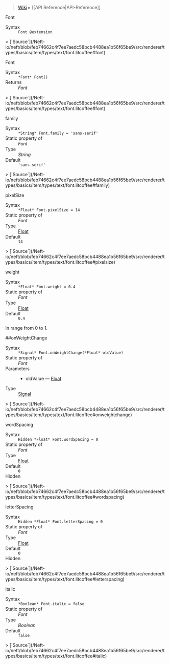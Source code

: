 > [Wiki](Home) ▸ [[API Reference|API-Reference]]

Font
<dl><dt>Syntax</dt><dd><code>Font @extension</code></dd></dl>
> [`Source`](/Neft-io/neft/blob/feb74662c4f7ee7aedc58bcb4488ea1b56f65be9/src/renderer/types/basics/item/types/text/font.litcoffee#font)

Font
<dl><dt>Syntax</dt><dd><code>&#x2A;Font&#x2A; Font()</code></dd><dt>Returns</dt><dd><i>Font</i></dd></dl>
> [`Source`](/Neft-io/neft/blob/feb74662c4f7ee7aedc58bcb4488ea1b56f65be9/src/renderer/types/basics/item/types/text/font.litcoffee#font)

family
<dl><dt>Syntax</dt><dd><code>&#x2A;String&#x2A; Font.family = 'sans-serif'</code></dd><dt>Static property of</dt><dd><i>Font</i></dd><dt>Type</dt><dd><i>String</i></dd><dt>Default</dt><dd><code>'sans-serif'</code></dd></dl>
> [`Source`](/Neft-io/neft/blob/feb74662c4f7ee7aedc58bcb4488ea1b56f65be9/src/renderer/types/basics/item/types/text/font.litcoffee#family)

pixelSize
<dl><dt>Syntax</dt><dd><code>&#x2A;Float&#x2A; Font.pixelSize = 14</code></dd><dt>Static property of</dt><dd><i>Font</i></dd><dt>Type</dt><dd><a href="/Neft-io/neft/wiki/Utils-API#isfloat">Float</a></dd><dt>Default</dt><dd><code>14</code></dd></dl>
> [`Source`](/Neft-io/neft/blob/feb74662c4f7ee7aedc58bcb4488ea1b56f65be9/src/renderer/types/basics/item/types/text/font.litcoffee#pixelsize)

weight
<dl><dt>Syntax</dt><dd><code>&#x2A;Float&#x2A; Font.weight = 0.4</code></dd><dt>Static property of</dt><dd><i>Font</i></dd><dt>Type</dt><dd><a href="/Neft-io/neft/wiki/Utils-API#isfloat">Float</a></dd><dt>Default</dt><dd><code>0.4</code></dd></dl>
In range from 0 to 1.

##onWeightChange
<dl><dt>Syntax</dt><dd><code>&#x2A;Signal&#x2A; Font.onWeightChange(&#x2A;Float&#x2A; oldValue)</code></dd><dt>Static property of</dt><dd><i>Font</i></dd><dt>Parameters</dt><dd><ul><li>oldValue — <a href="/Neft-io/neft/wiki/Utils-API#isfloat">Float</a></li></ul></dd><dt>Type</dt><dd><a href="/Neft-io/neft/wiki/Signal-API#class-signal">Signal</a></dd></dl>
> [`Source`](/Neft-io/neft/blob/feb74662c4f7ee7aedc58bcb4488ea1b56f65be9/src/renderer/types/basics/item/types/text/font.litcoffee#onweightchange)

wordSpacing
<dl><dt>Syntax</dt><dd><code>Hidden &#x2A;Float&#x2A; Font.wordSpacing = 0</code></dd><dt>Static property of</dt><dd><i>Font</i></dd><dt>Type</dt><dd><a href="/Neft-io/neft/wiki/Utils-API#isfloat">Float</a></dd><dt>Default</dt><dd><code>0</code></dd><dt>Hidden</dt></dl>
> [`Source`](/Neft-io/neft/blob/feb74662c4f7ee7aedc58bcb4488ea1b56f65be9/src/renderer/types/basics/item/types/text/font.litcoffee#wordspacing)

letterSpacing
<dl><dt>Syntax</dt><dd><code>Hidden &#x2A;Float&#x2A; Font.letterSpacing = 0</code></dd><dt>Static property of</dt><dd><i>Font</i></dd><dt>Type</dt><dd><a href="/Neft-io/neft/wiki/Utils-API#isfloat">Float</a></dd><dt>Default</dt><dd><code>0</code></dd><dt>Hidden</dt></dl>
> [`Source`](/Neft-io/neft/blob/feb74662c4f7ee7aedc58bcb4488ea1b56f65be9/src/renderer/types/basics/item/types/text/font.litcoffee#letterspacing)

italic
<dl><dt>Syntax</dt><dd><code>&#x2A;Boolean&#x2A; Font.italic = false</code></dd><dt>Static property of</dt><dd><i>Font</i></dd><dt>Type</dt><dd><i>Boolean</i></dd><dt>Default</dt><dd><code>false</code></dd></dl>
> [`Source`](/Neft-io/neft/blob/feb74662c4f7ee7aedc58bcb4488ea1b56f65be9/src/renderer/types/basics/item/types/text/font.litcoffee#italic)

